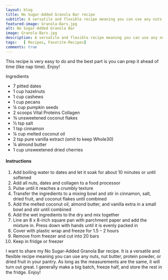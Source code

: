 ```yaml
---
layout: blog
title: No Sugar-Added Granola Bar recipe
subtitle: A versatile and flexible recipe meaning you can use any nuts, nut butter, protein powder, or dried fruit in your pantry
featured-image: Granola-Bars.jpg
alt: No Sugar-Added Granola Bar
image: Granola-Bars.jpg
description: A versatile and flexible recipe meaning you can use any nuts, nut butter, protein powder, or dried fruit in your pantry. As long as the measurements are the same, it will turn out great.
tags:   [ Recipes, Favorite-Recipes]
comments: true
---
```

This recipe is very easy to do and the best part is you can prep it ahead of time (like nap time). Enjoy!

Ingredients

* 7 pitted dates
* 1 cup hazelnuts
* 1 cup cashews
* 1 cup pecans
* ¼ cup pumpkin seeds
* 2 scoops Vital Proteins Collagen
* ¾ unsweetened coconut flakes
* ½ tsp salt
* 1 tsp cinnamon
* ¼ cup melted coconut oil
* 2 tsp pure vanilla extract (omit to keep Whole30)
* ¼ almond butter
* 1 cup unsweetened dried cherries


#### Instructions
1. Add boiling water to dates and let it soak for about 10 minutes or until softened
2. Add all nuts, dates and collagen to a food processor
3. Pulse until it reaches a crumbly texture
4. Transfer the ingredients to a mixing bowl and stir in cinnamon, salt, dried fruit, and coconut flakes until combined
5. Add the melted coconut oil, almond butter, and vanilla extra in a small bowl and stir until combined
6. Add the wet ingredients to the dry and mix together
7. Line an 8 x 8-inch square pan with parchment paper and add the mixture in. Press down with hands until it is evenly packed in
8. Cover with plastic wrap and freeze for 1.5 – 2 hours
9. Remove from freezer and cut into 20 bars
10. Keep in fridge or freezer


I want to share my No Sugar-Added Granola Bar recipe. It is a versatile and flexible recipe meaning you can use any nuts, nut butter, protein powder, or dried fruit in your pantry. As long as the measurements are the same, it will turn out great. I generally make a big batch, freeze half, and store the rest in the fridge. Enjoy!
